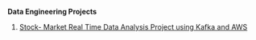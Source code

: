 **Data Engineering Projects**

<ol>
  <li> <a href = "https://github.com/ranjeev3000/Data-Engineering-projects/tree/master/kafka-stock-market-project">Stock- Market Real Time Data Analysis Project using Kafka and AWS </a> </li>
</ol>
